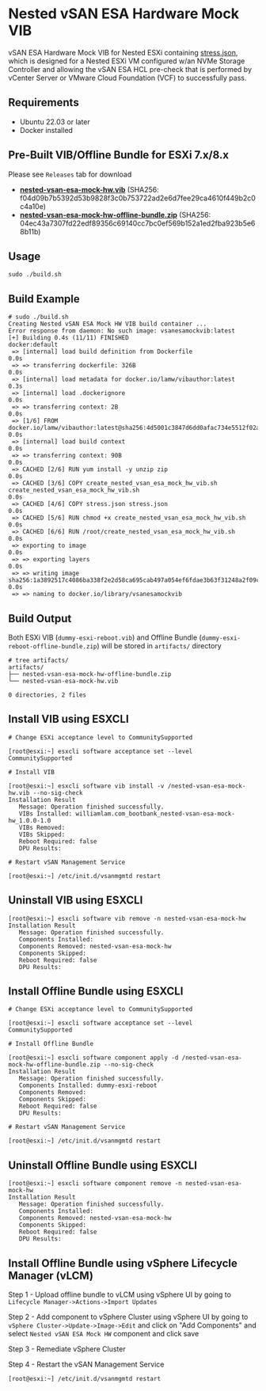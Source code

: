 # Nested vSAN ESA Hardware Mock VIB

vSAN ESA Hardware Mock VIB for Nested ESXi containing [stress.json](stress.json), which is designed for a Nested ESXi VM configured w/an NVMe Storage Controller and allowing the vSAN ESA HCL pre-check that is performed by vCenter Server or VMware Cloud Foundation (VCF) to successfully pass.

## Requirements
* Ubuntu 22.03 or later
* Docker installed

## Pre-Built VIB/Offline Bundle for ESXi 7.x/8.x

Please see `Releases` tab for download

* **[nested-vsan-esa-mock-hw.vib](https://github.com/lamw/nested-vsan-esa-mock-hw-vib/releases)** (SHA256: f04d09b7b5392d53b9828f3c0b753722ad2e6d7fee29ca4610f449b2c0c4a10e)
* **[nested-vsan-esa-mock-hw-offline-bundle.zip](https://github.com/lamw/nested-vsan-esa-mock-hw-vib/releases)** (SHA256: 04ec43a7307fd22edf89356c69140cc7bc0ef569b152a1ed2fba923b5e68b11b)

## Usage

```console
sudo ./build.sh
```

## Build Example

```
# sudo ./build.sh
Creating Nested vSAN ESA Mock HW VIB build container ...
Error response from daemon: No such image: vsanesamockvib:latest
[+] Building 0.4s (11/11) FINISHED                                                                                                                                                                 docker:default
 => [internal] load build definition from Dockerfile                                                                                                                                                         0.0s
 => => transferring dockerfile: 326B                                                                                                                                                                         0.0s
 => [internal] load metadata for docker.io/lamw/vibauthor:latest                                                                                                                                             0.3s
 => [internal] load .dockerignore                                                                                                                                                                            0.0s
 => => transferring context: 2B                                                                                                                                                                              0.0s
 => [1/6] FROM docker.io/lamw/vibauthor:latest@sha256:4d5001c3847d6dd0afac734e5512f02afccd555474729555e069622eb004b11a                                                                                       0.0s
 => [internal] load build context                                                                                                                                                                            0.0s
 => => transferring context: 90B                                                                                                                                                                             0.0s
 => CACHED [2/6] RUN yum install -y unzip zip                                                                                                                                                                0.0s
 => CACHED [3/6] COPY create_nested_vsan_esa_mock_hw_vib.sh create_nested_vsan_esa_mock_hw_vib.sh                                                                                                            0.0s
 => CACHED [4/6] COPY stress.json stress.json                                                                                                                                                                0.0s
 => CACHED [5/6] RUN chmod +x create_nested_vsan_esa_mock_hw_vib.sh                                                                                                                                          0.0s
 => CACHED [6/6] RUN /root/create_nested_vsan_esa_mock_hw_vib.sh                                                                                                                                             0.0s
 => exporting to image                                                                                                                                                                                       0.0s
 => => exporting layers                                                                                                                                                                                      0.0s
 => => writing image sha256:1a3892517c4086ba338f2e2d58ca695cab497a054ef6fdae3b63f31248a2f09c                                                                                                                 0.0s
 => => naming to docker.io/library/vsanesamockvib
```

## Build Output

Both ESXi VIB (`dummy-esxi-reboot.vib`) and Offline Bundle (`dummy-esxi-reboot-offline-bundle.zip`) will be stored in `artifacts/` directory

```console
# tree artifacts/
artifacts/
├── nested-vsan-esa-mock-hw-offline-bundle.zip
└── nested-vsan-esa-mock-hw.vib

0 directories, 2 files
```

## Install VIB using ESXCLI

```console
# Change ESXi acceptance level to CommunitySupported

[root@esxi:~] esxcli software acceptance set --level CommunitySupported

# Install VIB

[root@esxi:~] esxcli software vib install -v /nested-vsan-esa-mock-hw.vib --no-sig-check
Installation Result
   Message: Operation finished successfully.
   VIBs Installed: williamlam.com_bootbank_nested-vsan-esa-mock-hw_1.0.0-1.0
   VIBs Removed:
   VIBs Skipped:
   Reboot Required: false
   DPU Results:

# Restart vSAN Management Service

[root@esxi:~] /etc/init.d/vsanmgmtd restart
```

## Uninstall VIB using ESXCLI

```console
[root@esxi:~] esxcli software vib remove -n nested-vsan-esa-mock-hw
Installation Result
   Message: Operation finished successfully.
   Components Installed:
   Components Removed: nested-vsan-esa-mock-hw
   Components Skipped:
   Reboot Required: false
   DPU Results:
```

## Install Offline Bundle using ESXCLI

```console
# Change ESXi acceptance level to CommunitySupported

[root@esxi:~] esxcli software acceptance set --level CommunitySupported

# Install Offline Bundle

[root@esxi:~] esxcli software component apply -d /nested-vsan-esa-mock-hw-offline-bundle.zip --no-sig-check
Installation Result
   Message: Operation finished successfully.
   Components Installed: dummy-esxi-reboot
   Components Removed:
   Components Skipped:
   Reboot Required: false
   DPU Results:

# Restart vSAN Management Service

[root@esxi:~] /etc/init.d/vsanmgmtd restart
```

## Uninstall Offline Bundle using ESXCLI

```console
[root@esxi:~] esxcli software component remove -n nested-vsan-esa-mock-hw
Installation Result
   Message: Operation finished successfully.
   Components Installed:
   Components Removed: nested-vsan-esa-mock-hw
   Components Skipped:
   Reboot Required: false
   DPU Results:
```

## Install Offline Bundle using vSphere Lifecycle Manager (vLCM)

Step 1 - Upload offline bundle to vLCM using vSphere UI by going to `Lifecycle Manager->Actions->Import Updates`

Step 2 - Add component to vSphere Cluster using vSphere UI by going to `vSphere Cluster->Update->Image->Edit` and click on "Add Components" and select `Nested vSAN ESA Mock HW` component and click save

Step 3 - Remediate vSphere Cluster

Step 4 - Restart the vSAN Management Service

```
[root@esxi:~] /etc/init.d/vsanmgmtd restart
```